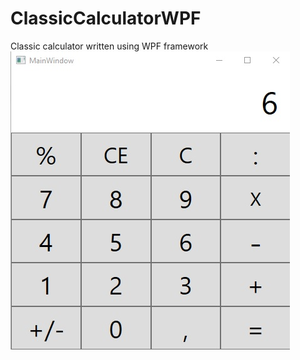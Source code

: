 # ClassicCalculatorWPF
Classic calculator written using WPF framework
![alt text](https://github.com/Miki121233/ClassicCalculatorWPF/blob/master/ClassicCalculatorWPF/WorkingPhoto.jpg?raw=true)
